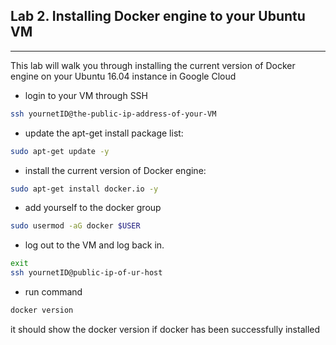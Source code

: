 ## Lab 2. Installing Docker engine to your Ubuntu VM
___

This lab will walk you through installing the current version of Docker engine on your Ubuntu 16.04 instance in Google Cloud

* login to your VM through SSH

```bash
ssh yournetID@the-public-ip-address-of-your-VM
```

* update the apt-get install package list: 

```bash
sudo apt-get update -y
```
* install the current version of Docker engine: 

```bash
sudo apt-get install docker.io -y
```

* add yourself to the docker group 

```bash
sudo usermod -aG docker $USER
```
* log out to the VM and log back in.

```bash
exit
ssh yournetID@public-ip-of-ur-host
```

* run command 

```bash 
docker version
```

it should show the docker version if docker has been successfully installed
